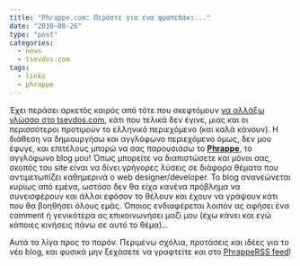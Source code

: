 ```yaml
---
title: "Phrappe.com: Περάστε για ένα φραπεδάκι..."
date: "2010-08-26"
type: "post"
categories:
  - news
  - tsevdos.com
tags:
  - links
  - phrappe
---
```


Έχει περάσει αρκετός καιρός από τότε που σκεφτόμουν [να αλλάξω γλώσσα στο tsevdos.com](http://www.tsevdos.com/2010/05/18/my-last-greek-post/ "Το τελευταίο(;) ελληνικό post"), κάτι που τελικά δεν έγινε, μιας και οι περισσότεροι προτιμούν το ελληνικό περιεχόμενο (και καλά κάνουν). Η διάθεση να δημιουργήσω και αγγλόφωνο περιεχόμενο όμως, δεν μου έφυγε, και επιτέλους μπορώ να σας παρουσιάσω το **[Phrappe](http://phrappe.com/ "Phrappe.com")**, το αγγλόφωνο blog μου! Όπως μπορείτε να διαπιστώσετε και μόνοι σας, σκοπός του site είναι να δίνει γρήγορες λύσεις σε διάφορα θέματα που αντιμετωπίζει καθημερινά ο web designer/developer. Το blog ανανεώνεται κυρίως από εμένα, ωστόσο δεν θα είχα κανένα πρόβλημα να συνεισφέρουν και άλλοι εφόσον το θέλουν και έχουν να γράψουν κάτι που θα βοηθήσει όλους εμάς. Όποιος ενδιαφέρεται λοιπόν ας αφήσει ένα comment ή γενικότερα ας επικοινωνήσει μαζί μου (έχω κάνει και εγώ κάποιες κινήσεις πάνω σε αυτό το θέμα)...

Αυτά τα λίγα προς το παρόν. Περιμένω σχόλια, προτάσεις και ιδέες για το νέο blog, και φυσικά μην ξεχάσετε να γραφτείτε και στο [PhrappeRSS feed](http://phrappe.com/feed/ "Phrappe.com RSS feed")!
